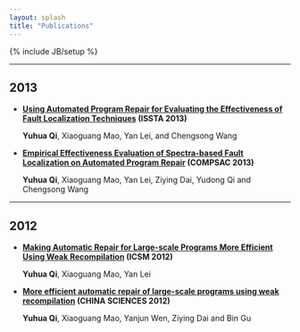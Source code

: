 ```yaml
---
layout: splash
title: "Publications"
---
```

{% include JB/setup %}

******
## 2013
+ **[Using Automated Program Repair for Evaluating the Effectiveness of Fault Localization Techniques][ISSTA2013] (ISSTA 2013)**

   **Yuhua Qi**, Xiaoguang Mao, Yan Lei, and Chengsong Wang   

+ **[Empirical Effectiveness Evaluation  of Spectra-based Fault Localization on Automated Program Repair][COMPSAC2013] (COMPSAC 2013)**

   **Yuhua Qi**, Xiaoguang Mao, Yan Lei, Ziying Dai, Yudong Qi and Chengsong Wang

******
## 2012
+ **[Making Automatic Repair for Large-scale Programs More Efficient Using Weak Recompilation][ICSM2012] (ICSM 2012)**

	**Yuhua Qi**, Xiaoguang Mao, Yan Lei

+ **[More efficient automatic repair of large-scale programs using weak recompilation][CHINA2012] (CHINA SCIENCES 2012)**

	**Yuhua Qi**, Xiaoguang Mao, Yanjun Wen, Ziying Dai and Bin Gu

[COMPSAC2013]: /publications/compasc2013.pdf  "download"
[ICSM2012]: /publications/ICSM2012.pdf "download"
[CHINA2012]: /publications/science_china.pdf "download"
[ISSTA2013]: # "download"

